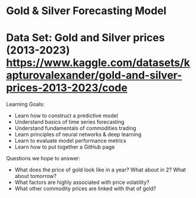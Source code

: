 # Gold & Silver Forecasting Model

Data Set: Gold and Silver prices (2013-2023) https://www.kaggle.com/datasets/kapturovalexander/gold-and-silver-prices-2013-2023/code
=
Learning Goals:

-	Learn how to construct a predictive model 
-	Understand basics of time series forecasting
-	Understand fundamentals of commodities trading
-	Learn principles of neural networks & deep learning
-	Learn to evaluate model performance metrics
-	Learn how to put together a GitHub page

Questions we hope to answer:

-	What does the price of gold look like in a year? What about in 2? What about tomorrow?
-	What factors are highly associated with price volatility? 
-	What other commodity prices are linked with that of gold? 
